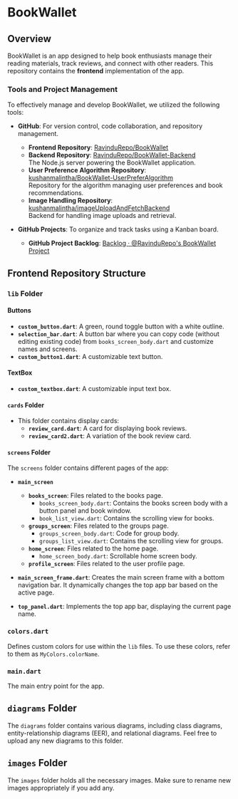 # BookWallet

## Overview

BookWallet is an app designed to help book enthusiasts manage their reading materials, track reviews, and connect with other readers. This repository contains the **frontend** implementation of the app. 

### Tools and Project Management

To effectively manage and develop BookWallet, we utilized the following tools:

- **GitHub**: For version control, code collaboration, and repository management.
  - **Frontend Repository**: [RavinduRepo/BookWallet](https://github.com/RavinduRepo/BookWallet)
  - **Backend Repository**: [RavinduRepo/BookWallet-Backend](https://github.com/RavinduRepo/BookWallet-Backend)  
    The Node.js server powering the BookWallet application.
  - **User Preference Algorithm Repository**: [kushanmalintha/BookWallet-UserPreferAlgorithm](https://github.com/kushanmalintha/BookWallet-UserPreferAlgorithm)  
    Repository for the algorithm managing user preferences and book recommendations.
  - **Image Handling Repository**: [kushanmalintha/imageUploadAndFetchBackend](https://github.com/kushanmalintha/imageUploadAndFetchBackend)  
    Backend for handling image uploads and retrieval.

- **GitHub Projects**: To organize and track tasks using a Kanban board.
  - **GitHub Project Backlog**: [Backlog · @RavinduRepo's BookWallet Project](https://github.com/users/RavinduRepo/projects/1)  

## Frontend Repository Structure

### `lib` Folder

#### Buttons

- **`custom_button.dart`**: A green, round toggle button with a white outline.
- **`selection_bar.dart`**: A button bar where you can copy code (without editing existing code) from `books_screen_body.dart` and customize names and screens.
- **`custom_button1.dart`**: A customizable text button.

#### TextBox

- **`custom_textbox.dart`**: A customizable input text box.

#### `cards` Folder

- This folder contains display cards:
  - **`review_card.dart`**: A card for displaying book reviews.
  - **`review_card2.dart`**: A variation of the book review card.

#### `screens` Folder

The `screens` folder contains different pages of the app:

- **`main_screen`**
  - **`books_screen`**: Files related to the books page.
    - `books_screen_body.dart`: Contains the books screen body with a button panel and book window.
    - `book_list_view.dart`: Contains the scrolling view for books.
  - **`groups_screen`**: Files related to the groups page.
    - `groups_screen_body.dart`: Code for group body.
    - `groups_list_view.dart`: Contains the scrolling view for groups.
  - **`home_screen`**: Files related to the home page.
    - `home_screen_body.dart`: Scrollable home screen body.
  - **`profile_screen`**: Files related to the user profile page.

- **`main_screen_frame.dart`**: Creates the main screen frame with a bottom navigation bar. It dynamically changes the top app bar based on the active page.

- **`top_panel.dart`**: Implements the top app bar, displaying the current page name.

### `colors.dart`

Defines custom colors for use within the `lib` files. To use these colors, refer to them as `MyColors.colorName`.

### `main.dart`

The main entry point for the app.

## `diagrams` Folder

The `diagrams` folder contains various diagrams, including class diagrams, entity-relationship diagrams (EER), and relational diagrams. Feel free to upload any new diagrams to this folder.

## `images` Folder

The `images` folder holds all the necessary images. Make sure to rename new images appropriately if you add any.

